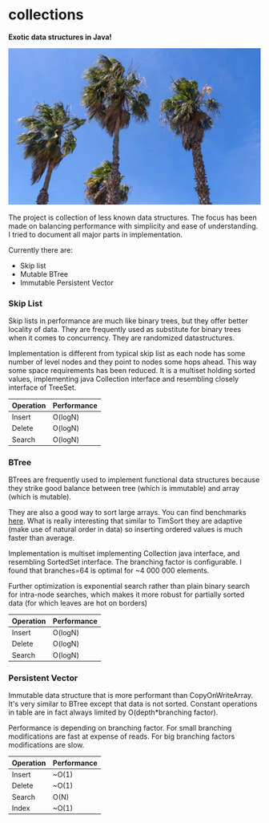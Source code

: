 # collections

**Exotic data structures in Java!**

![photo](photo.jpg "Photo")

The project is collection of less known data structures. The focus has been made
on balancing performance with simplicity and ease
of understanding. I tried to document all major
parts in implementation.

Currently there are:
* Skip list
* Mutable BTree
* Immutable Persistent Vector


### Skip List

Skip lists in performance are much like binary trees,
but they offer better locality of data. They are frequently
used as substitute for binary trees when it comes to concurrency.
They are randomized datastructures.

Implementation is different from typical skip list as
each node has some number of level nodes and they point to
nodes some hops ahead. This way some space requirements has been
reduced. It is a multiset holding sorted values, implementing
java Collection interface and resembling closely interface of
TreeSet.

Operation | Performance
---|---
Insert | O(logN)
Delete | O(logN)
Search | O(logN)

### BTree

BTrees are frequently used to implement functional
data structures because they strike good balance between
tree (which is immutable) and array (which is mutable).

They are also a good way to sort large arrays. You can
find benchmarks [here](https://github.com/dgawlik/collections/blob/main/src/test/java/org/collections/btree/BTreePerformanceTest.java).
What is really interesting that similar to TimSort they are
adaptive (make use of natural order in data) so inserting ordered
values is much faster than average.

Implementation is multiset implementing Collection java interface,
and resembling SortedSet interface. The branching factor is configurable.
I found that branches=64 is optimal for ~4 000 000 elements.

Further optimization is exponential search rather than plain binary
search for intra-node searches, which makes it more robust for partially
sorted data (for which leaves are hot on borders)

Operation | Performance
---|---
Insert | O(logN)
Delete | O(logN)
Search | O(logN)

### Persistent Vector

Immutable data structure that is more performant than
CopyOnWriteArray. It's very similar to BTree except that
data is not sorted. Constant operations in table are in fact
always limited by O(depth*branching factor).

Performance is depending on branching factor. For small
branching modifications are fast at expense of reads. For big
branching factors modifications are slow.


Operation | Performance
---|---
Insert | ~O(1)
Delete | ~O(1)
Search | O(N)
Index | ~O(1)
